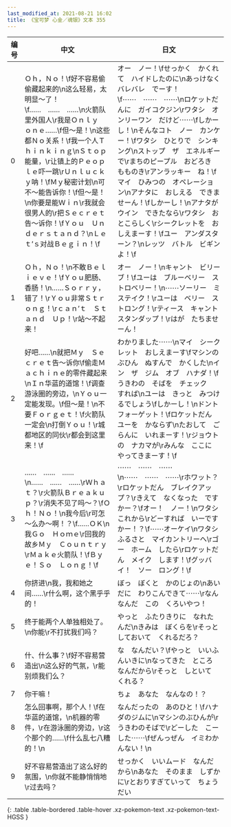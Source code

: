 ```yaml
---
last_modified_at: 2021-08-21 16:02
title: 《宝可梦 心金／魂银》文本 355
---
```

| 编号 | 中文 | 日文 |
| ---- | ---- | ---- |
| 0 | Ｏｈ，Ｎｏ！\f好不容易偷偷藏起来的\n这么轻易，太明显～了！\f……　……　……\n火箭队里外国人\r我是Ｏｎｌｙ　ｏｎｅ……\f但～是！\n这些都Ｎｏ关系！\f我一个人Ｔｈｉｎｋｉｎｇ\nＳｔｏｐ能量，\r让镇上的Ｐｅｏｐｌｅ吓一跳\rＵｎｌｕｃｋｙ呐！\fＭｙ秘密计划\n可不～能告诉你！\f但～是！\n你要是能Ｗｉｎ\r我就会很男人的\r把Ｓｅｃｒｅｔ告～诉你！\fＹｏｕ　Ｕｎｄｅｒｓｔａｎｄ？\nＬｅｔ’ｓ对战Ｂｅｇｉｎ！\f | オー　ノー！\fせっかく　かくれて　ハイドしたのに\nあっけなく　バレバレ　でーす！\f⋯⋯　⋯⋯　⋯⋯\nロケットだんに　ガイコクジン\rワタシ　オンリーワン　だけど⋯⋯\fしかーし！\nそんなコト　ノー　カンケー！\fワタシ　ひとりで　シンキング\nストップ　ザ　エネルギーで\rまちのピープル　おどろき　もものき\rアンラッキー　ね！\fマイ　ひみつの　オペレーション\nアナタに　おしえる　できませーん！\fしかーし！\nアナタが　ウイン　できたなら\rワタシ　おとこらしく\rシークレットを　おしえまーす！\fユー　アンダスターン？\nレッツ　バトル　ビギンよ！\f |
| 1 | Ｏｈ，Ｎｏ！\n不敢Ｂｅｌｉｅｖｅ！\fＹｏｕ肥肠、香肠！\n……Ｓｏｒｒｙ，错了！\rＹｏｕ非常Ｓｔｒｏｎｇ！\rｃａｎ’ｔ　Ｓｔａｎｄ　Ｕｐ！\r站～不起来！ | オー　ノー！\nキャント　ビリーブ！\fユーは　ブルーベリー　ストロベリー！\n⋯⋯ソーリー　ミステイク！\rユーは　ベリー　ストロング！\rティース　キャント　スタンダップ！\rはが　たちませーん！ |
| 2 | 好吧……\n就把Ｍｙ　Ｓｅｃｒｅｔ告～诉你\f偷走Ｍａｃｈｉｎｅ的零件藏起来\nＩｎ华蓝的道馆！\f调查游泳圈的旁边，\nＹｏｕ一定能发现。\f但～是！\n不要Ｆｏｒｇｅｔ！\f火箭队一定会\n打倒Ｙｏｕ！\r城都地区的同伙\r都会到这里来！\f | わかりました⋯⋯\nマイ　シークレット　おしえまーす\fマシンのぶひん　ぬすんで　かくした\nイン　ザ　ジム　オブ　ハナダ！\fうきわの　そばを　チェック　すれば\nユーは　きっと　みつけるでしょう\fしかーし！\nドント　フォーゲット！\fロケットだん　ユーを　かならず\nたおして　ごらんに　いれまーす！\rジョウトの　ナカマが\rみんな　ここに　やってきまーす！\f |
| 3 | ……　……　……\n……　……　……\rＷｈａｔ？\r火箭队Ｂｒｅａｋｕｐ？\r消失不见了吗～？\fＯｈ！Ｎｏ！\n我今后\r可怎～么办～啊！？\f……ＯＫ\n我Ｇｏ　Ｈｏｍｅ\r回我的故乡Ｍｙ　Ｃｏｕｎｔｒｙ\rＭａｋｅ火箭队！\fＢｙｅ！Ｓｏ　Ｌｏｎｇ！\f | ⋯⋯　⋯⋯　⋯⋯\n⋯⋯　⋯⋯　⋯⋯\rホワット？\rロケットだん　ブレイクアップ？\rきえて　なくなった　ですかー？\fオー！　ノー！\nワタシ　これから\rどーすれば　いーですかー！？\f⋯⋯オーケイ\nワタシ　ふるさと　マイカントリーへ\rゴー　ホーム　したら\rロケットだん　メイク　します！\fグッバイ！　ソー　ロング！\f |
| 4 | 你挤进\n我，我和她之间……\r什么啊，这个黑乎乎的！ | ぼっ　ぼくと　かのじょの\nあいだに　わりこんできて⋯⋯\rなんなんだ　この　くろいやつ！ |
| 5 | 终于能两个人单独相处了。\n你能\r不打扰我们吗？ | やっと　ふたりきりに　なれたんだ\nきみは　ぼくらを\rそっと　しておいて　くれるだろ？ |
| 6 | 什、什么事？\f好不容易营造出\n这么好的气氛，\r能别烦我们么？ | な　なんだい？\fやっと　いいふんいきに\nなってきた　ところ　なんだから\rそっと　しといて　くれる？ |
| 7 | 你干嘛！ | ちょ　あなた　なんなの！？ |
| 8 | 怎么回事啊，那个人！\f在华蓝的道馆，\n机器的零件，\r在游泳圈的旁边，\r这个那个的……\f什么乱七八糟的！\n | なんだったの　あのひと！\fハナダのジムに\nマシンのぶひんが\rうきわのそばで\rどーした　こーした⋯⋯\fぜんっぜん　イミわかんない！\n |
| 9 | 好不容易营造出了这么好的氛围，\n你就不能静悄悄地\r过去吗？ | せっかく　いいムード　なんだから\nあなた　そのまま　しずかに\rとおりすぎていって　ちょうだい |
{: .table .table-bordered .table-hover .xz-pokemon-text .xz-pokemon-text-HGSS }